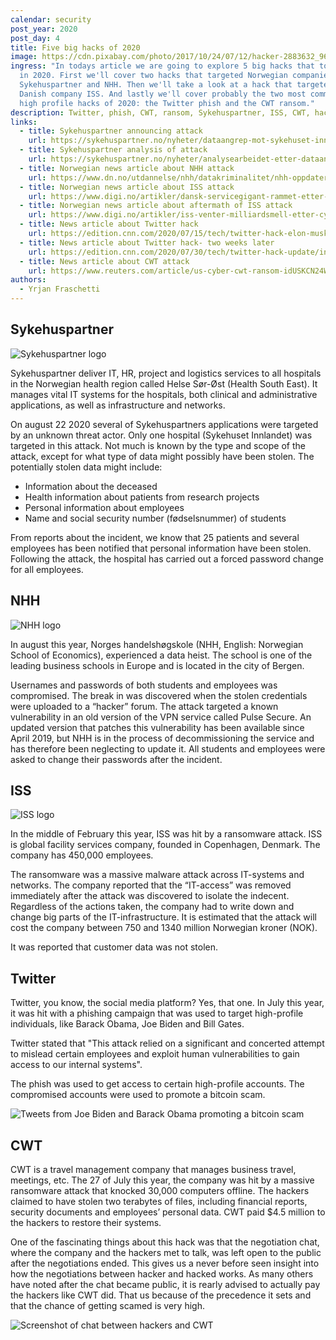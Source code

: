 ```yaml
---
calendar: security
post_year: 2020
post_day: 4
title: Five big hacks of 2020
image: https://cdn.pixabay.com/photo/2017/10/24/07/12/hacker-2883632_960_720.jpg
ingress: "In todays article we are going to explore 5 big hacks that took place
  in 2020. First we'll cover two hacks that targeted Norwegian companies
  Sykehuspartner and NHH. Then we'll take a look at a hack that targeted the
  Danish company ISS. And lastly we'll cover probably the two most commented and
  high profile hacks of 2020: the Twitter phish and the CWT ransom."
description: Twitter, phish, CWT, ransom, Sykehuspartner, ISS, CWT, hack
links:
  - title: Sykehuspartner announcing attack
    url: https://sykehuspartner.no/nyheter/dataangrep-mot-sykehuset-innlandet-hf
  - title: Sykehuspartner analysis of attack
    url: https://sykehuspartner.no/nyheter/analysearbeidet-etter-dataangrepet-mot-sykehuset-innlandet-er-avsluttet
  - title: Norwegian news article about NHH attack
    url: https://www.dn.no/utdannelse/nhh/datakriminalitet/nhh-oppdaterte-ikke-sikkerhetshull-kjent-siden-april-2019-na-er-handelshoyskolen-rammet-av-internasjonalt-dataangrep/2-1-853329
  - title: Norwegian news article about ISS attack
    url: https://www.digi.no/artikler/dansk-servicegigant-rammet-etter-skadevareangrep/485762
  - title: Norwegian news article about aftermath of ISS attack
    url: https://www.digi.no/artikler/iss-venter-milliardsmell-etter-cyberangrepet-i-februar/488264
  - title: News article about Twitter hack
    url: https://edition.cnn.com/2020/07/15/tech/twitter-hack-elon-musk-bill-gates/index.html
  - title: News article about Twitter hack- two weeks later
    url: https://edition.cnn.com/2020/07/30/tech/twitter-hack-update/index.html
  - title: News article about CWT attack
    url: https://www.reuters.com/article/us-cyber-cwt-ransom-idUSKCN24W25W
authors:
  - Yrjan Fraschetti
---
```

## Sykehuspartner

![Sykehuspartner logo](https://i.ibb.co/hyMVdWh/Skjermbilde-2020-11-20-kl-07-30-21.png "Sykehuspartner")

Sykehuspartner deliver IT, HR, project and logistics services to all hospitals in the Norwegian health region called Helse Sør-Øst (Health South East). It manages vital IT systems for the hospitals, both clinical and administrative applications, as well as infrastructure and networks.

On august 22 2020 several of Sykehuspartners applications were targeted by an unknown threat actor. Only one hospital (Sykehuset Innlandet) was targeted in this attack. Not much is known by the type and scope of the attack, except for what type of data might possibly have been stolen. The potentially stolen data might include:

* Information about the deceased
* Health information about patients from research projects
* Personal information about employees
* Name and social security number (fødselsnummer) of students

From reports about the incident, we know that 25 patients and several employees has been notified that personal information have been stolen. Following the attack, the hospital has carried out a forced password change for all employees.

## NHH

![NHH logo](https://i.ibb.co/sjQnhNF/imageedit-10-3684463812.png "NHH logo")

In august this year, Norges handelshøgskole (NHH, English: Norwegian School of Economics), experienced a data heist. The school is one of the leading business schools in Europe and is located in the city of Bergen. 

Usernames and passwords of both students and employees was compromised. The break in was discovered when the stolen credentials were uploaded to a “hacker” forum. The attack targeted a known vulnerability in an old version of the VPN service called Pulse Secure. An updated version that patches this vulnerability has been available since April 2019, but NHH is in the process of decommissioning the service and has therefore been neglecting to update it. All students and employees were asked to change their passwords after the incident.

## ISS

![ISS logo](https://i.ibb.co/XDJVmgQ/imageedit-12-3910494650.png "ISS logo")

In the middle of February this year, ISS was hit by a ransomware attack. ISS is global facility services company, founded in Copenhagen, Denmark. The company has 450,000 employees.

The ransomware was a massive malware attack across IT-systems and networks. The company reported that the “IT-access” was removed immediately after the attack was discovered to isolate the indecent. Regardless of the actions taken, the company had to write down and change big parts of the IT-infrastructure. It is estimated that the attack will cost the company between 750 and 1340 million Norwegian kroner (NOK).

It was reported that customer data was not stolen.

## Twitter

Twitter, you know, the social media platform? Yes, that one. In July this year, it was hit with a phishing campaign that was used to target high-profile individuals, like Barack Obama, Joe Biden and Bill Gates.

Twitter stated that "This attack relied on a significant and concerted attempt to mislead certain employees and exploit human vulnerabilities to gain access to our internal systems".

The phish was used to get access to certain high-profile accounts. The compromised accounts were used to promote a bitcoin scam.

![Tweets from Joe Biden and Barack Obama promoting a bitcoin scam](https://i.ibb.co/sPXDZK7/external-content-duckduckgo-com.png "Biden and Obamas twitter profiles were hacked to promote a bitcoin scam")

## CWT

CWT is a travel management company that manages business travel, meetings, etc. The 27 of July this year, the company was hit by a massive ransomware attack that knocked 30,000 computers offline. The hackers claimed to have stolen two terabytes of files, including financial reports, security documents and employees’ personal data. CWT paid $4.5 million to the hackers to restore their systems. 

One of the fascinating things about this hack was that the negotiation chat, where the company and the hackers met to talk, was left open to the public after the negotiations ended. This gives us a never before seen insight into how the negotiations between hacker and hacked works. As many others have noted after the chat became public, it is rearly advised to actually pay the hackers like CWT did. That us because of the precedence it sets and that the chance of getting scamed is very high.

![Screenshot of chat between hackers and CWT](https://i.ibb.co/QC7f7MJ/cwt-chat.jpg "Screenshot of the negotiation chat between hackers and CWT")
